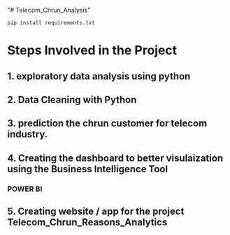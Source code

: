 "# Telecom_Chrun_Analysis" 

```
pip install requirements.txt
```

# Steps Involved in the Project

## 1. exploratory data analysis using python

## 2. Data Cleaning with Python

## 3. prediction the chrun customer for telecom industry.

## 4. Creating the dashboard to better visulaization using the Business Intelligence Tool
### POWER BI

 ## 5. Creating website / app for the project Telecom_Chrun_Reasons_Analytics
